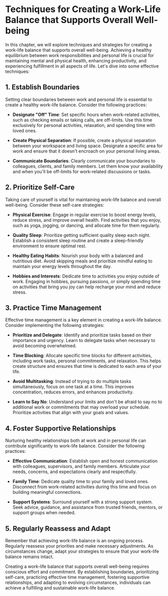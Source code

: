 Techniques for Creating a Work-Life Balance that Supports Overall Well-being
=====================================================================================

In this chapter, we will explore techniques and strategies for creating a work-life balance that supports overall well-being. Achieving a healthy equilibrium between work responsibilities and personal life is crucial for maintaining mental and physical health, enhancing productivity, and experiencing fulfillment in all aspects of life. Let's dive into some effective techniques:

**1. Establish Boundaries**
---------------------------

Setting clear boundaries between work and personal life is essential to create a healthy work-life balance. Consider the following practices:

* **Designate "Off" Time**: Set specific hours when work-related activities, such as checking emails or taking calls, are off-limits. Use this time exclusively for personal activities, relaxation, and spending time with loved ones.

* **Create Physical Separation**: If possible, create a physical separation between your workspace and living space. Designate a specific area for work and ensure that it doesn't encroach on your personal living areas.

* **Communicate Boundaries**: Clearly communicate your boundaries to colleagues, clients, and family members. Let them know your availability and when you'll be off-limits for work-related discussions or tasks.

**2. Prioritize Self-Care**
---------------------------

Taking care of yourself is vital for maintaining work-life balance and overall well-being. Consider these self-care strategies:

* **Physical Exercise**: Engage in regular exercise to boost energy levels, reduce stress, and improve overall health. Find activities that you enjoy, such as yoga, jogging, or dancing, and allocate time for them regularly.

* **Quality Sleep**: Prioritize getting sufficient quality sleep each night. Establish a consistent sleep routine and create a sleep-friendly environment to ensure optimal rest.

* **Healthy Eating Habits**: Nourish your body with a balanced and nutritious diet. Avoid skipping meals and prioritize mindful eating to maintain your energy levels throughout the day.

* **Hobbies and Interests**: Dedicate time to activities you enjoy outside of work. Engaging in hobbies, pursuing passions, or simply spending time on activities that bring you joy can help recharge your mind and reduce stress.

**3. Practice Time Management**
-------------------------------

Effective time management is a key element in creating a work-life balance. Consider implementing the following strategies:

* **Prioritize and Delegate**: Identify and prioritize tasks based on their importance and urgency. Learn to delegate tasks when necessary to avoid becoming overwhelmed.

* **Time Blocking**: Allocate specific time blocks for different activities, including work tasks, personal commitments, and relaxation. This helps create structure and ensures that time is dedicated to each area of your life.

* **Avoid Multitasking**: Instead of trying to do multiple tasks simultaneously, focus on one task at a time. This improves concentration, reduces errors, and enhances productivity.

* **Learn to Say No**: Understand your limits and don't be afraid to say no to additional work or commitments that may overload your schedule. Prioritize activities that align with your goals and values.

**4. Foster Supportive Relationships**
--------------------------------------

Nurturing healthy relationships both at work and in personal life can contribute significantly to work-life balance. Consider the following practices:

* **Effective Communication**: Establish open and honest communication with colleagues, supervisors, and family members. Articulate your needs, concerns, and expectations clearly and respectfully.

* **Family Time**: Dedicate quality time to your family and loved ones. Disconnect from work-related activities during this time and focus on building meaningful connections.

* **Support Systems**: Surround yourself with a strong support system. Seek advice, guidance, and assistance from trusted friends, mentors, or support groups when needed.

**5. Regularly Reassess and Adapt**
-----------------------------------

Remember that achieving work-life balance is an ongoing process. Regularly reassess your priorities and make necessary adjustments. As circumstances change, adapt your strategies to ensure that your work-life balance remains intact.

Creating a work-life balance that supports overall well-being requires conscious effort and commitment. By establishing boundaries, prioritizing self-care, practicing effective time management, fostering supportive relationships, and adapting to evolving circumstances, individuals can achieve a fulfilling and sustainable work-life balance.
